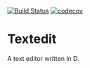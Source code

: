 [![Build Status](https://jenkins.ruska.space/buildStatus/icon?job=textedit%2Fmaster)](https://jenkins.ruska.space/job/textedit/job/master/)
[![codecov](https://codecov.io/gh/seeseemelk/textedit/branch/master/graph/badge.svg)](https://codecov.io/gh/seeseemelk/textedit)

# Textedit
A text editor written in D.
